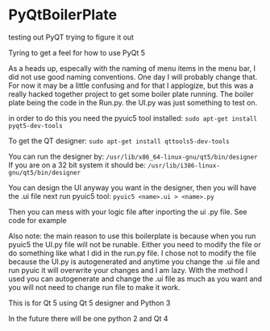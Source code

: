 # PyQtBoilerPlate
testing out PyQT trying to figure it out


Tyring to get a feel for how to use PyQt 5

As a heads up, especally with the naming of menu items in the menu bar, I did not use good naming conventions. One day I will probably change that.
For now it may be a little confusing and for that I applogize, but this was a really hacked together project to get some boiler plate running. The boiler
plate being the code in the Run.py. the UI.py was just something to test on.

in order to do this you need the pyuic5 tool installed:
    ```
    sudo apt-get install pyqt5-dev-tools
    ```
    
To get the QT designer:
    ```
    sudo apt-get install qttools5-dev-tools
    ```
    
You can run the designer by:
    ```
    /usr/lib/x86_64-linux-gnu/qt5/bin/designer
    ```
If you are on a 32 bit system it should be:
    ```
    /usr/lib/i386-linux-gnu/qt5/bin/designer
    ```
    
    
You can design the UI anyway you want in the designer, then you will have the <name>.ui file
next run pyuic5 tool:
    ```
    pyuic5 <name>.ui > <name>.py
    ```
    
Then you can mess with your logic file after inporting the ui .py file. See code for example


Also note: the main reason to use this boilerplate is because when you run pyuic5 the UI.py file will not be runable.
Either you need to modify the file or do something like what I did in the run.py file. I chose not to modify the file
because the UI.py is autogenerated and anytime you change the .ui file and run pyuic it will overwrite your changes and I am
lazy. With the method I used you can autogenerate and change the .ui file as much as you want and you will not need to change
run file to make it work.



This is for Qt 5 using Qt 5 designer and Python 3


In the future there will be one python 2 and Qt 4
